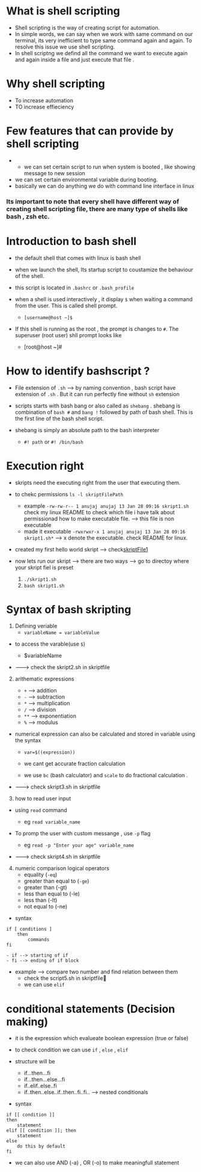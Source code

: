 # What is shell scripting

- Shell scripting is the way of creating script for automation.
- In simple words, we can say when we work with same command on our terminal, its very inefficient to type same command again and again. To resolve this issue we use shell scripting.
- In shell scriptng we defind all the command we want to execute again and again inside a file and just execute that file .

# Why shell scripting

- To increase automation
- TO increase effieciency

# Few features that can provide by shell scripting

 - - we can set certain script to run when system is booted , like showing message to new session
 - we can set certain environmental variable during booting.
 - basically we can do anything we do with command line interface in linux

### Its important to note that every shell have different way of creating shell scripting file, there are many type of shells like bash , zsh etc.

# Introduction to bash shell

- the default shell that comes with linux is bash shell
- when we launch the shell, Its startup script to coustamize the behaviour of the shell.
- this script is located in `.bashrc` or `.bash_profile`


 - when a shell is used interactively , it display `$` when waiting a command from the user. This is called shell prompt.
    - `[username@host ~]$`

- If this shell is running as the root , the prompt is changes to `#`. The superuser (root user) shll prompt looks like 
    - [root@host ~]#


# How to identify bashscript ?

- File extension of `.sh` --> by naming convention , bash script have extension of `.sh` . But it can run perfectly fine without `sh` extension

- scripts starts with bash bang or also called as `shebang` . shebang is combination of `bash #` and `bang !` followed by path of bash shell. This is the first line of the bash shell script.
- shebang is simply an absolute path to the bash interpreter 
  - `#! path` or  `#! /bin/bash`


# Execution right 

 - skripts need the executing right from the user that executing them.
 - to chekc permissions `ls -l skriptFilePath` 
    - example `-rw-rw-r-- 1 anujaj anujaj 13 Jan 28 09:16 skript1.sh`
    check my linux README to check which file i have talk about permissionad how to make executable file. --> this file is non executable
    - made it executable `-rwxrwxr-x 1 anujaj anujaj 13 Jan 28 09:16 skript1.sh*` --> x denote the executable. check README for linux.

- created my first hello world skript --> check[skriptFile1](skriptFiles/skript1.sh)


- now lets run our skript --> there are two ways --> go to directoy where your skript fiel is preset
    1. `./skript1.sh`
    2. `bash skript1.sh`




# Syntax of bash skripting

1.  Defining veriable
    - `variableName = variableValue`

- to access the varable(use `$`)
    - $variableName

- ---> check the skript2.sh in skriptfile


2. arithematic expressions

    - `+` --> addition
    - `-` --> subtraction
    - `*` --> multiplication
    - `/` --> division
    - `**` --> exponentiation
    - `%` --> modulus

- numerical expression can also be calculated and stored in variable using the syntax
    - `var=$((expression))` 
    - we cant get accurate fraction calculation

    - we use `bc` (bash calculator) and `scale` to do fractional calculation .
- ---> check skript3.sh in skriptfile

3. how to read user input

- using `read` command
    - eg `read variable_name`
- To promp the user with custom messange , use `-p` flag
    - eg `read -p "Enter your age" variable_name`


- ---> check skript4.sh in skriptfile



4. numeric comparison logical operators
    - equality (`-eq`)
    - greater than equal to (`-ge`)
    - greater than (-gt)
    - less than equal to (-le)
    - less than (-lt)
    - not equal to (-ne)


- syntax
```
if [ conditions ] 
    then
        commands
fi 
```
    - if --> starting of if 
    - fi --> ending of if block

- example --> compare two number and find relation between them
    - check the script5.sh in skriptfile
    - we can use `elif`




# conditional statements (Decision making)

- it is the expression which evalueate boolean expression (true or false)

- to check condition we can use `if` , `else` , `elif`

- structure will be
    - if...then...fi
    - if...then...else...fi
    - if..elif..else..fi
    - if..then..else..if..then..fi..fi..  --> nested conditionals

- syntax
```
if [[ condition ]]
then
	statement
elif [[ condition ]]; then
	statement 
else
	do this by default
fi
```

- we can also use AND (-a)  ,   OR (-o)  to make meaningfull statement



























